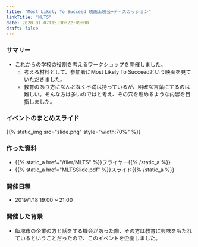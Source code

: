 ```yaml
---
title: "Most Likely To Succeed 映画上映会+ディスカッション"
linkTitle: "MLTS"
date: 2020-01-07T15:30:22+09:00
draft: false
---
```


### サマリー
- これからの学校の役割を考えるワークショップを開催しました。
    - 考える材料として、参加者にMost Likely To Succeedという映画を見ていただきました。
    - 教育のあり方になんとなく不満は持っているが、明確な言葉にするのは難しい。そんな方は多いのではと考え、その穴を埋めるような内容を目指しました。

### イベントのまとめスライド
{{% static_img src="slide.png" style="width:70%" %}}

### 作った資料
- {{% static_a href="/flier/MLTS" %}}フライヤー{{% /static_a %}}
- {{% static_a href="MLTSSlide.pdf" %}}スライド{{% /static_a %}}

### 開催日程
- 2019/1/18 19:00 ~ 21:00

### 開催した背景
- 飯塚市の企業の方と話をする機会があった際、その方は教育に興味をもたれているということだったので、このイベントを企画しました。